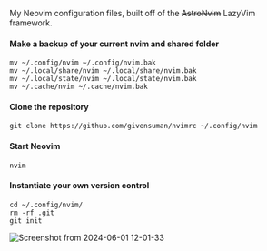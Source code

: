 My Neovim configuration files, built off of the ~~AstroNvim~~ LazyVim framework.

#### Make a backup of your current nvim and shared folder

```shell
mv ~/.config/nvim ~/.config/nvim.bak
mv ~/.local/share/nvim ~/.local/share/nvim.bak
mv ~/.local/state/nvim ~/.local/state/nvim.bak
mv ~/.cache/nvim ~/.cache/nvim.bak
```

#### Clone the repository

```shell
git clone https://github.com/givensuman/nvimrc ~/.config/nvim
```

#### Start Neovim

```shell
nvim
```

#### Instantiate your own version control

```shell
cd ~/.config/nvim/
rm -rf .git
git init
```

![Screenshot from 2024-06-01 12-01-33](https://github.com/givensuman/nvimrc/assets/16063606/3ab28911-af5c-4e6c-98ef-88776e769b1b)
